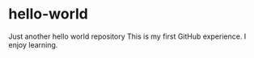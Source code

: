 # hello-world
Just another hello world repository
This is my first GitHub experience. I enjoy learning.
